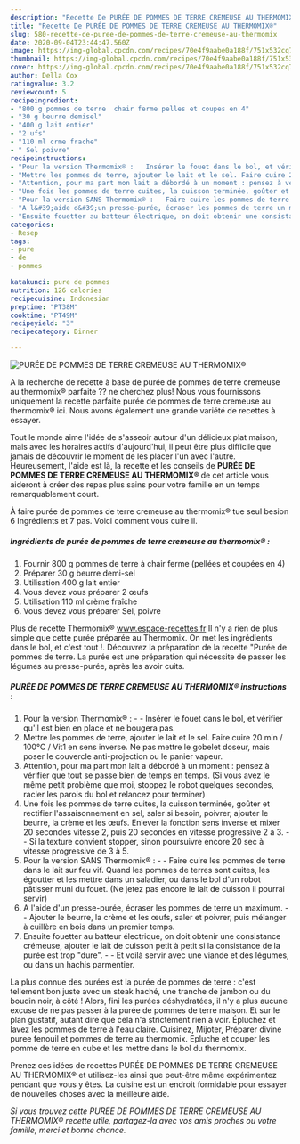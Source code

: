 ```yaml
---
description: "Recette De PURÉE DE POMMES DE TERRE CREMEUSE AU THERMOMIX®"
title: "Recette De PURÉE DE POMMES DE TERRE CREMEUSE AU THERMOMIX®"
slug: 580-recette-de-puree-de-pommes-de-terre-cremeuse-au-thermomix
date: 2020-09-04T23:44:47.560Z
image: https://img-global.cpcdn.com/recipes/70e4f9aabe0a188f/751x532cq70/puree-de-pommes-de-terre-cremeuse-au-thermomix-photo-principale-de-la-recette.jpg
thumbnail: https://img-global.cpcdn.com/recipes/70e4f9aabe0a188f/751x532cq70/puree-de-pommes-de-terre-cremeuse-au-thermomix-photo-principale-de-la-recette.jpg
cover: https://img-global.cpcdn.com/recipes/70e4f9aabe0a188f/751x532cq70/puree-de-pommes-de-terre-cremeuse-au-thermomix-photo-principale-de-la-recette.jpg
author: Della Cox
ratingvalue: 3.2
reviewcount: 5
recipeingredient:
- "800 g pommes de terre  chair ferme pelles et coupes en 4"
- "30 g beurre demisel"
- "400 g lait entier"
- "2 ufs"
- "110 ml crme frache"
- " Sel poivre"
recipeinstructions:
- "Pour la version Thermomix® :   Insérer le fouet dans le bol, et vérifier qu&#39;il est bien en place et ne bougera pas."
- "Mettre les pommes de terre, ajouter le lait et le sel. Faire cuire 20 min / 100°C / Vit1 en sens inverse. Ne pas mettre le gobelet doseur, mais poser le couvercle anti-projection ou le panier vapeur."
- "Attention, pour ma part mon lait a débordé à un moment : pensez à vérifier que tout se passe bien de temps en temps. (Si vous avez le même petit problème que moi, stoppez le robot quelques secondes, racler les parois du bol et relancez pour terminer)"
- "Une fois les pommes de terre cuites, la cuisson terminée, goûter et rectifier l&#39;assaisonnement en sel, saler si besoin, poivrer, ajouter le beurre, la crème et les œufs. Enlever la fonction sens inverse et mixer 20 secondes vitesse 2, puis 20 secondes en vitesse progressive 2 à 3.   Si la texture convient stopper, sinon poursuivre encore 20 sec à vitesse progressive de 3 à 5."
- "Pour la version SANS Thermomix® :   Faire cuire les pommes de terre dans le lait sur feu vif. Quand les pommes de terres sont cuites, les égoutter et les mettre dans un saladier, ou dans le bol d&#39;un robot pâtisser muni du fouet. (Ne jetez pas encore le lait de cuisson il pourrai servir)"
- "A l&#39;aide d&#39;un presse-purée, écraser les pommes de terre un maximum.  Ajouter le beurre, la crème et les œufs, saler et poivrer, puis mélanger à cuillère en bois dans un premier temps."
- "Ensuite fouetter au batteur électrique, on doit obtenir une consistance crémeuse, ajouter le lait de cuisson petit à petit si la consistance de la purée est trop &#34;dure&#34;.  Et voilà servir avec une viande et des légumes, ou dans un hachis parmentier."
categories:
- Resep
tags:
- pure
- de
- pommes

katakunci: pure de pommes 
nutrition: 126 calories
recipecuisine: Indonesian
preptime: "PT38M"
cooktime: "PT49M"
recipeyield: "3"
recipecategory: Dinner

---
```



![PURÉE DE POMMES DE TERRE CREMEUSE AU THERMOMIX®](https://img-global.cpcdn.com/recipes/70e4f9aabe0a188f/751x532cq70/puree-de-pommes-de-terre-cremeuse-au-thermomix-photo-principale-de-la-recette.jpg)

A la recherche de recette à base de purée de pommes de terre cremeuse au thermomix® parfaite ?? ne cherchez plus! Nous vous fournissons uniquement la recette parfaite purée de pommes de terre cremeuse au thermomix® ici. Nous avons également une grande variété de recettes à essayer.

Tout le monde aime l'idée de s'asseoir autour d'un délicieux plat maison, mais avec les horaires actifs d'aujourd'hui, il peut être plus difficile que jamais de découvrir le moment de les placer l'un avec l'autre. Heureusement, l'aide est là, la recette et les conseils de <strong> PURÉE DE POMMES DE TERRE CREMEUSE AU THERMOMIX® </strong> de cet article vous aideront à créer des repas plus sains pour votre famille en un temps remarquablement court.

<!--inarticleads1-->

À faire purée de pommes de terre cremeuse au thermomix® tue seul besion 6 Ingrédients et 7 pas. Voici comment vous cuire il.

##### Ingrédients de purée de pommes de terre cremeuse au thermomix® :

1. Fournir 800 g pommes de terre à chair ferme (pellées et coupées en 4)
1. Préparer 30 g beurre demi-sel
1. Utilisation 400 g lait entier
1. Vous devez vous préparer 2 œufs
1. Utilisation 110 ml crème fraîche
1. Vous devez vous préparer  Sel, poivre


Plus de recette Thermomix® www.espace-recettes.fr Il n&#39;y a rien de plus simple que cette purée préparée au Thermomix. On met les ingrédients dans le bol, et c&#39;est tout !. Découvrez la préparation de la recette &#34;Purée de pommes de terre. La purée est une préparation qui nécessite de passer les légumes au presse-purée, après les avoir cuits. 

<!--inarticleads2-->

##### PURÉE DE POMMES DE TERRE CREMEUSE AU THERMOMIX® instructions :

1. Pour la version Thermomix® :  -  - Insérer le fouet dans le bol, et vérifier qu&#39;il est bien en place et ne bougera pas.
1. Mettre les pommes de terre, ajouter le lait et le sel. Faire cuire 20 min / 100°C / Vit1 en sens inverse. Ne pas mettre le gobelet doseur, mais poser le couvercle anti-projection ou le panier vapeur.
1. Attention, pour ma part mon lait a débordé à un moment : pensez à vérifier que tout se passe bien de temps en temps. (Si vous avez le même petit problème que moi, stoppez le robot quelques secondes, racler les parois du bol et relancez pour terminer)
1. Une fois les pommes de terre cuites, la cuisson terminée, goûter et rectifier l&#39;assaisonnement en sel, saler si besoin, poivrer, ajouter le beurre, la crème et les œufs. Enlever la fonction sens inverse et mixer 20 secondes vitesse 2, puis 20 secondes en vitesse progressive 2 à 3.  -  - Si la texture convient stopper, sinon poursuivre encore 20 sec à vitesse progressive de 3 à 5.
1. Pour la version SANS Thermomix® :  -  - Faire cuire les pommes de terre dans le lait sur feu vif. Quand les pommes de terres sont cuites, les égoutter et les mettre dans un saladier, ou dans le bol d&#39;un robot pâtisser muni du fouet. (Ne jetez pas encore le lait de cuisson il pourrai servir)
1. A l&#39;aide d&#39;un presse-purée, écraser les pommes de terre un maximum. -  - Ajouter le beurre, la crème et les œufs, saler et poivrer, puis mélanger à cuillère en bois dans un premier temps.
1. Ensuite fouetter au batteur électrique, on doit obtenir une consistance crémeuse, ajouter le lait de cuisson petit à petit si la consistance de la purée est trop &#34;dure&#34;. -  - Et voilà servir avec une viande et des légumes, ou dans un hachis parmentier.


La plus connue des purées est la purée de pommes de terre : c&#39;est tellement bon juste avec un steak haché, une tranche de jambon ou du boudin noir, à côté ! Alors, fini les purées déshydratées, il n&#39;y a plus aucune excuse de ne pas passer à la purée de pommes de terre maison. Et sur le plan gustatif, autant dire que cela n&#39;a strictement rien à voir. Épluchez et lavez les pommes de terre à l&#39;eau claire. Cuisinez, Mijoter, Préparer divine puree fenouil et pommes de terre au thermomix. Epluche et couper les pomme de terre en cube et les mettre dans le bol du thermomix. 

<!--inarticleads1-->

<p>
Prenez ces idées de recettes PURÉE DE POMMES DE TERRE CREMEUSE AU THERMOMIX® et utilisez-les ainsi que peut-être même expérimentez pendant que vous y êtes. La cuisine est un endroit formidable pour essayer de nouvelles choses avec la meilleure aide.
</p>

<p>
<i>Si vous trouvez cette PURÉE DE POMMES DE TERRE CREMEUSE AU THERMOMIX® recette utile, partagez-la avec vos amis proches ou votre famille, merci et bonne chance.</i>
</p>
